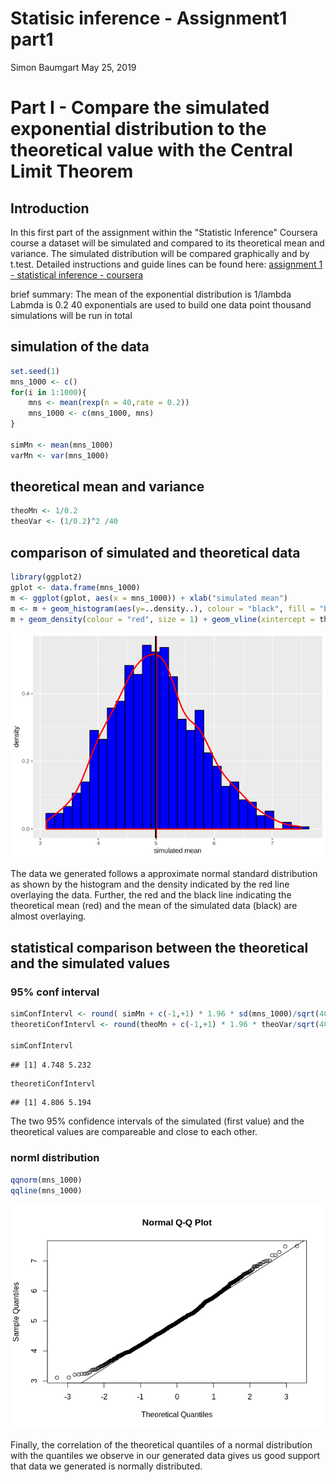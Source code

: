 Statisic inference - Assignment1 part1
================
Simon Baumgart
May 25, 2019

Part I - Compare the simulated exponential distribution to the theoretical value with the Central Limit Theorem
===============================================================================================================

Introduction
------------

In this first part of the assignment within the "Statistic Inference" Coursera course a dataset will be simulated and compared to its theoretical mean and variance. The simulated distribution will be compared graphically and by t.test. Detailed instructions and guide lines can be found here: [assignment 1 - statistical inference - coursera](https://www.coursera.org/learn/statistical-inference/peer/3k8j5/statistical-inference-course-project)

brief summary:
The mean of the exponential distribution is 1/lambda
Labmda is 0.2
40 exponentials are used to build one data point
thousand simulations will be run in total

simulation of the data
----------------------

``` r
set.seed(1)
mns_1000 <- c()
for(i in 1:1000){
    mns <- mean(rexp(n = 40,rate = 0.2))
    mns_1000 <- c(mns_1000, mns)
}

simMn <- mean(mns_1000)
varMn <- var(mns_1000)
```

theoretical mean and variance
-----------------------------

``` r
theoMn <- 1/0.2
theoVar <- (1/0.2)^2 /40
```

comparison of simulated and theoretical data
--------------------------------------------

``` r
library(ggplot2)
gplot <- data.frame(mns_1000)
m <- ggplot(gplot, aes(x = mns_1000)) + xlab("simulated mean")
m <- m + geom_histogram(aes(y=..density..), colour = "black", fill = "blue")
m + geom_density(colour = "red", size = 1) + geom_vline(xintercept = theoMn, color = "red", size =1) + geom_vline(xintercept = simMn, color = "black", size =1)
```

![](Assignment1Part1_files/figure-markdown_github/unnamed-chunk-3-1.png)

The data we generated follows a approximate normal standard distribution as shown by the histogram and the density indicated by the red line overlaying the data. Further, the red and the black line indicating the theoretical mean (red) and the mean of the simulated data (black) are almost overlaying.

statistical comparison between the theoretical and the simulated values
-----------------------------------------------------------------------

### 95% conf interval

``` r
simConfIntervl <- round( simMn + c(-1,+1) * 1.96 * sd(mns_1000)/sqrt(40),3)
theoretiConfIntervl <- round(theoMn + c(-1,+1) * 1.96 * theoVar/sqrt(40),3)

simConfIntervl
```

    ## [1] 4.748 5.232

``` r
theoretiConfIntervl
```

    ## [1] 4.806 5.194

The two 95% confidence intervals of the simulated (first value) and the theoretical values are compareable and close to each other.

### norml distribution

``` r
qqnorm(mns_1000)
qqline(mns_1000)
```

![](Assignment1Part1_files/figure-markdown_github/unnamed-chunk-5-1.png)

Finally, the correlation of the theoretical quantiles of a normal distribution with the quantiles we observe in our generated data gives us good support that data we generated is normally distributed.
